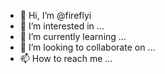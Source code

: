 - 👋 Hi, I’m @fireflyi
- 👀 I’m interested in ...
- 🌱 I’m currently learning ...
- 💞️ I’m looking to collaborate on ...
- 📫 How to reach me ...

<!---
fireflyi/fireflyi is a ✨ special ✨ repository because its `README.md` (this file) appears on your GitHub profile.
You can click the Preview link to take a look at your changes. ssln
--->
